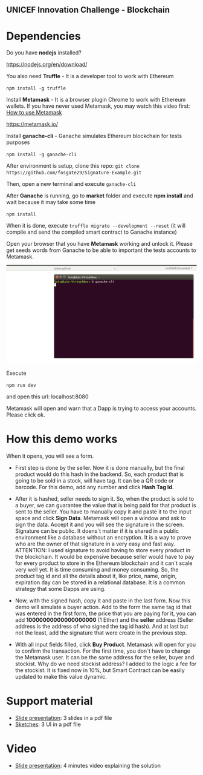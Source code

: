 ## UNICEF Innovation Challenge - Blockchain

# Dependencies
Do you have **nodejs** installed? 

https://nodejs.org/en/download/

You also need **Truffle** - It is a developer tool to work with Ethereum

`npm install -g truffle`

Install **Metamask** - It is a browser plugin Chrome to work with Ethereum wallets. If you have never used Metamask,
you may watch this video first: [How to use Metamask](https://media.consensys.net/how-to-use-metamask-like-a-wizard-850a96fdd95c)

https://metamask.io/

Install **ganache-cli** - Ganache  simulates Ethereum blockchain for tests purposes

`npm install -g ganache-cli`

After environment is setup, clone this repo:
`git clone https://github.com/fosgate29/Signature-Example.git`

Then, open a new terminal and execute `ganache-cli`

After **Ganache** is running, go to **market** folder and execute **npm install** and wait because it may take some time

`npm install`

When it is done, execute `truffle migrate --development --reset` (it will compile and send the compiled smart contract to Ganache instance)

Open your browser that you have **Metamask** working and unlock it. Please get seeds words from Ganache to be able to important the tests accounts to Metamask.

![](ganachessedwords.gif)

Execute

`npm run dev` 

and open this url: localhost:8080

Metamask will open and warn that a Dapp is trying to access your accounts. Please click ok.

# How this demo works

When it opens, you will see a form.

- First step is done by the seller. Now it is done manually, but the final product would do this hash in the backend. So, each product that is going to be sold in a stock, will have tag. It can be a QR code or barcode. For this demo, add any number and click **Hash Tag Id**.

- After it is hashed, seller needs to sign it. So, when the product is sold to a buyer, we can guarantee the value that is being paid for that product is sent to the seller. You have to manually copy it and paste it to the input space and click **Sign Data**. Metamask will open a window and ask to sign the data. Accept it and you will see the signature in the screen. Signature can be public. It doens´t matter if it is shared in a public environment like a database without an encryption. It is a way to prove who are the owner of that signature in a very easy and fast way. ATTENTION: I used signature to avoid having to store every product in the blockchain. It would be expensive because seller would have to pay for every product to store in the Ethereum blockchain and it can´t scale very well yet. It is time consuming and money consuming. So, the product tag id and all the details about it, like price, name, origin, expiration day can be stored in a relational database. It is a common strategy that some Dapps are using.

- Now, with the signed hash, copy it and paste in the last form. Now this demo will simulate a buyer action. Add to the form the same tag id that was entered in the first form, the price that you are paying for it, you can add **10000000000000000000** (1 Ether) and the **seller** address (Seller address is the address of who signed the tag id hash). And at last but not the least, add the signature that were create in the previous step. 

- With all input fields filled, click **Buy Product**. Metamask will open for you to confirm the transaction. For the first time, you don´t have to change the Metamask user. It can be the same address for the seller, buyer and stockist. Why do we need stockist address? I added to the logic a fee for the stockist. It is fixed now in 10%, but Smart Contract can be easily updated to make this value dynamic.

# Support material

- [Slide presentation](unicefpresentation.pdf): 3 slides in a pdf file
- [Sketches](sketches.pdf): 3 UI in a pdf file

# Video

- [Slide presentation](https://youtube.com): 4 minutes video explaining the solution
